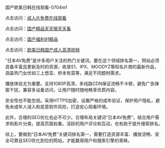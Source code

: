 国产欧美日韩在线观看-0704mf

点击访问：<a href="https://gda-c7m.pages.dev/">成人片免费在线观看</a>

点击访问：<a href="https://tfda.pages.dev/">国产精品天天狠天天看</a>

点击访问：<a href="https://bsdf-5f5.pages.dev/">国产福利91精品</a>

点击访问：<a href="https://cfad.pages.dev/">欧美日韩国产成人高清视频</a>


“日本AV免费”是许多用户关注的热门关键词。要在这个领域排名第一，网站必须具备丰富且更新及时的资源，收录S1、IPX、MOODYZ等知名片商的最新作品，涵盖热门女优如三上悠亚、桥本有菜等，满足不同题材需求。

播放体验尤为重要。支持1080P高清，多线路CDN保证流畅不卡顿，避免广告弹窗干扰，兼容多设备访问，让用户随时随地畅享优质内容。

安全性也不能忽视。采用HTTPS加密，设置严格的成年验证，保护用户隐私，避免未成年人误入和恶意软件风险，打造安心观看环境。

此外，合理的SEO优化也必不可少。合理布局关键词“日本AV免费”，结合用户需求和影片分类，提高页面权重。活跃的用户评论和互动，也有助于提升搜索排名。

综上，要做到“日本AV免费”关键词排名第一，需要打造资源丰富、播放流畅、安全可靠且SEO优化到位的网站，才能赢得用户和搜索引擎的青睐。

<span style="display:none;">[Canonical link](https://github.com/dd20250704/dd11 ）</span>



